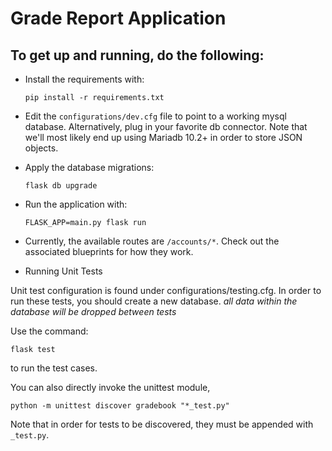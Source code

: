 #  Grade Report Application
## To get up and running, do the following:

* Install the requirements with:
    ```
    pip install -r requirements.txt
    ```
* Edit the `configurations/dev.cfg` file to point to a working mysql database.
Alternatively, plug in your favorite db connector. Note that we'll most likely
end up using Mariadb 10.2+ in order to store JSON objects.

* Apply the database migrations:

    ``
    flask db upgrade
    ``


* Run the application with:

    ``
    FLASK_APP=main.py flask run
    ``

* Currently, the available routes are  `/accounts/*`. Check out the associated
blueprints for how they work.

* Running Unit Tests

Unit test configuration is found under configurations/testing.cfg. In order to
run these tests, you should create a new database. *all data within the
database will be dropped between tests*

Use the command: 
  ```
 flask test 
  ```
  to run the test cases.


  You can also directly invoke the unittest module,

  ```
  python -m unittest discover gradebook "*_test.py"
  ```

  Note that in order for tests to be discovered, they must be appended with `_test.py`.
